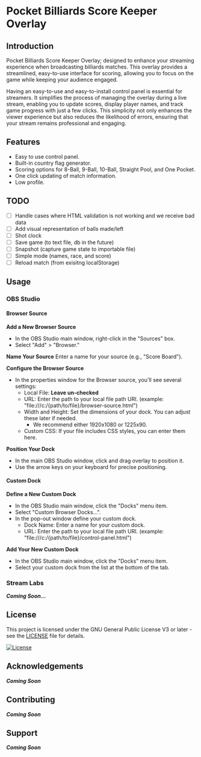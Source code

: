 # Pocket Billiards Score Keeper Overlay

## Introduction

Pocket Billiards Score Keeper Overlay; designed to enhance your streaming experience when broadcasting billiards matches. This overlay provides a streamlined, easy-to-use interface for scoring, allowing you to focus on the game while keeping your audience engaged.

Having an easy-to-use and easy-to-install control panel is essential for streamers. It simplifies the process of managing the overlay during a live stream, enabling you to update scores, display player names, and track game progress with just a few clicks. This simplicity not only enhances the viewer experience but also reduces the likelihood of errors, ensuring that your stream remains professional and engaging.

## Features

- Easy to use control panel.
- Built-in country flag generator.
- Scoring options for 8-Ball, 9-Ball, 10-Ball, Straight Pool, and One Pocket.
- One click updating of match information.
- Low profile.

## TODO

- [ ] Handle cases where HTML validation is not working and we receive bad data
- [ ] Add visual representation of balls made/left
- [ ] Shot clock
- [ ] Save game (to text file, db in the future)
- [ ] Snapshot (capture game state to importable file)
- [ ] Simple mode (names, race, and score)
- [ ] Reload match (from exisitng localStorage)

## Usage

### OBS Studio

#### Browser Source

**Add a New Browser Source**
- In the OBS Studio main window, right-click in the "Sources" box.
- Select "Add" > "Browser."

**Name Your Source**
Enter a name for your source (e.g., "Score Board").

**Configure the Browser Source**
- In the properties window for the Browser source, you'll see several settings:
  - Local File: **Leave un-checked**
  - URL: Enter the path to your local file path URI. (example: "file:///c:/{path/to/file}/browser-source.html")
  - Width and Height: Set the dimensions of your dock. You can adjust these later if needed.
    - We recommend either 1920x1080 or 1225x90.
  - Custom CSS: If your file includes CSS styles, you can enter them here.

**Position Your Dock**
- In the main OBS Studio window, click and drag overlay to position it.
- Use the arrow keys on your keyboard for precise positioning.

#### Custom Dock

**Define a New Custom Dock**
- In the OBS Studio main window, click the "Docks" menu item.
- Select "Custom Browser Docks...".
- In the pop-out window define your custom dock.
  - Dock Name: Enter a name for your custom dock.
  - URL: Enter the path to your local file path URI. (example: "file:///c:/{path/to/file}/control-panel.html")

**Add Your New Custom Dock**
- In the OBS Studio main window, click the "Docks" menu item.
- Select your custom dock from the list at the bottom of the tab.

### Stream Labs
  **_Coming Soon..._**



## License

This project is licensed under the GNU General Public License V3 or later - see the [LICENSE](https://www.gnu.org/licenses/lgpl.html) file for details.

[![License](https://www.gnu.org/graphics/gplv3-or-later.png)](LICENSE)

## Acknowledgements
  **_Coming Soon_**

## Contributing
  **_Coming Soon_**

## Support
  **_Coming Soon_**

